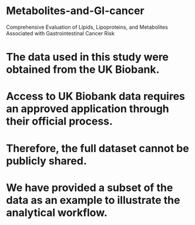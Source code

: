 # Metabolites-and-GI-cancer
Comprehensive Evaluation of Lipids, Lipoproteins, and Metabolites Associated with Gastrointestinal Cancer Risk

# The data used in this study were obtained from the UK Biobank. 
# Access to UK Biobank data requires an approved application through their official process. 
# Therefore, the full dataset cannot be publicly shared. 
# We have provided a subset of the data as an example to illustrate the analytical workflow.
